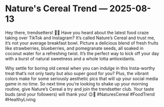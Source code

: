 # Nature's Cereal Trend — 2025-08-13

Hey there, trendsetters! 🌿🍓 Have you heard about the latest food craze taking over TikTok and Instagram? It’s called Nature’s Cereal and trust me, it’s not your average breakfast bowl. Picture a delicious blend of fresh fruits like strawberries, blueberries, and pomegranate seeds, all soaked in coconut water for a refreshing twist. It’s the perfect way to kick off your day with a burst of natural sweetness and a whole lotta antioxidants.

Why settle for boring old cereal when you can indulge in this Insta-worthy treat that’s not only tasty but also super good for you? Plus, the vibrant colors make for some seriously aesthetic pics that will up your social media game in no time. So next time you’re looking to shake up your morning routine, give Nature’s Cereal a try and join the trendsetter club. Your taste buds (and your followers) will thank you! 😉🍇 #NaturesCereal #FoodTrend #HealthyLiving